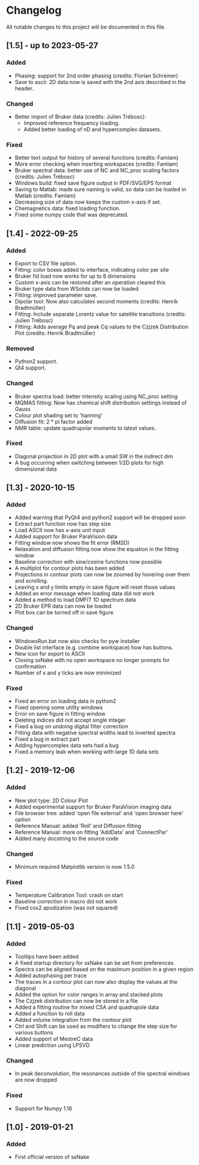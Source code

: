 Changelog
=========

All notable changes to this project will be documented in this file.

## [1.5] - up to 2023-05-27
### Added
- Phasing: support for 2nd order phasing (credits: Florian Schreiner)
- Save to ascii: 2D data now is saved with the 2nd axis described in the header.
### Changed
- Better import of Bruker data (credits: Julien Trébosc):
   + Improved reference frequency loading.
   + Added better loading of nD and hypercomplex datasets.
### Fixed
- Better text output for history of several functions (credits: Famlam)
- More error checking when inserting workspaces (credits: Famlam)
- Bruker spectral data: better use of NC and NC_proc scaling factors (credits: Julien Trébosc)
- Windows build: fixed save figure output in PDF/SVG/EPS format
- Saving to Matlab: made sure naming is valid, so data can be loaded in Matlab (credits: Famlam)
- Decreasing size of data now keeps the custom x-axis if set.
- Chemagnetics data: fixed loading function.
- Fixed some numpy code that was deprecated.

## [1.4] - 2022-09-25
### Added
- Export to CSV file option.
- Fitting: color boxes added to interface, indicating color per site
- Bruker fid load now works for up to 8 dimensions
- Custom x-axis can be restored after an operation cleared this
- Bruker type data from WSolids can now be loaded
- Fitting: improved parameter save. 
- Dipolar tool: Now also calculates second moments (credits: Henrik Bradtmüller)
- Fitting: Include separate Lorentz value for satellite transitions (credits: Julien Trébosc)
- Fitting: Adds average Pq and peak Cq values to the Czjzek Distribution Plot (credits: Henrik Bradtmüller)
### Removed
- Python2 support.
- Qt4 support.
### Changed
- Bruker spectra load: better intensity scaling using NC_proc setting
- MQMAS fitting: Now has chemical shift distribution settings instead of Gauss
- Colour plot shading set to 'hanning'
- Diffusion fit: 2 * pi factor added
- NMR table: update quadrupolar moments to latest values.
### Fixed
- Diagonal projection in 2D plot with a small SW in the indirect dim
- A bug occurring when switching between 1/2D plots for high dimensional data

## [1.3] - 2020-10-15
### Added
- Added warning that PyQt4 and python2 support will be dropped soon
- Extract part function now has step size
- Load ASCII now has x-axis unit input
- Added support for Bruker ParaVision data
- Fitting window now shows the fit error (RMSD)
- Relaxation and diffusion fitting now show the equation in the fitting window
- Baseline correction with sine/cosine functions now possible
- A multiplot for contour plots has been added
- Projections in contour plots can now be zoomed by hovering over them and scrolling.
- Leaving x and y limits empty in save figure will reset those values
- Added an error message when loading data did not work
- Added a method to load DMFIT 1D spectrum data
- 2D Bruker EPR data can now be loaded
- Plot box can be turned off in save figure

### Changed
- WindowsRun.bat now also checks for pyw installer 
- Double list interface (e.g. combine workspace) how has buttons.
- New icon for export to ASCII
- Closing ssNake with no open workspace no longer prompts for confirmation
- Number of x and y ticks are now minimized

### Fixed
- Fixed an error on loading data in python2
- Fixed opening some utility windows
- Error on save figure in fitting window
- Deleting indices did not accept single integer
- Fixed a bug on undoing digital filter correction
- Fitting data with negative spectral widths lead to inverted spectra
- Fixed a bug in extract part
- Adding hypercomplex data sets had a bug
- Fixed a memory leak when working with large 1D data sets

## [1.2] - 2019-12-06
### Added
- New plot type: 2D Colour Plot
- Added experimental support for Bruker ParaVision imaging data
- File browser tree: added 'open file external' and 'open browser here' option
- Reference Manual: added 'Roll' and Diffusion fitting
- Reference Manual: more on fitting 'AddData' and 'ConnectPar'
- Added many docstring to the source code

### Changed
- Minimum required Matplotlib version is now 1.5.0

### Fixed
- Temperature Calibration Tool: crash on start
- Baseline correction in macro did not work
- Fixed cos2 apodization (was not squared)

## [1.1] - 2019-05-03
### Added
- Tooltips have been added
- A fixed startup directory for ssNake can be set from preferences
- Spectra can be aligned based on the maximum position in a given region
- Added autophasing per trace
- The traces in a contour plot can now also display the values at the diagonal
- Added the option for color ranges in array and stacked plots
- The Czjzek distribution can now be stored in a file
- Added a fitting routine for mixed CSA and quadrupole data
- Added a function to roll data
- Added volume integration from the contour plot
- Ctrl and Shift can be used as modifiers to change the step size for various buttons
- Added support of MestreC data
- Linear prediction using LPSVD

### Changed
- In peak deconvolution, the resonances outside of the spectral windows are now dropped

### Fixed
- Support for Numpy 1.16

## [1.0] - 2019-01-21
### Added
- First official version of ssNake
